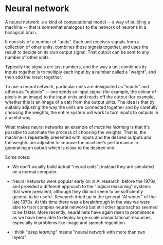 # Neural network

A neural network is a kind of computational model -- a way of building a machine -- that is somewhat analogous to the network of neurons in a biological brain.

It consists of a number of "units". Each unit receives signals from a collection of other units, combines these signals together, and uses the result to decide on its own output signal. That output can be sent to any number of other units.

Typically the signals are just numbers, and the way a unit combines its inputs together is to multiply each input by a number called a "weight", and then add the result together.

To use a neural network, particular units are designated as "inputs" and others as "outputs" -- one sends an input signal (for example, the colour of pixels in an image) to the input units and reads off the output (for example, whether this is an image of a cat) from the output units. The idea is that by suitably adjusting the way the units are connected together and by carefully choosing the weights, the entire system will work to turn inputs to outputs in a useful way.

What makes neural networks an example of *machine learning* is that it's possible to automate the process of choosing the weights. That is, the machine is repeatedly presented with inputs and the desired outputs and the weights are adjusted to improve the machine's performance in generating an output which is close to the desired one.

Some notes:

- We don't usually build actual "neural units"; instead they are simulated on a normal computer.
  
- Neural networks were popular early on in AI research, before the 1970s, and provided a different approach to the "logical reasoning" systems that were prevalent, although they did not seem to be sufficiently general to be useful. Research dried up in the general "AI winter" of the late 1970s. At this time there was a breakthrough in the way we were able to train complex neural networks but still other approaches seemed to be faster. More recently, neural nets have again risen to prominence as we have been able to deploy large-scale computational resources, especially in problems like image and speech regonition.

- I think "*deep learning*" means "neural network with more than two layers"



